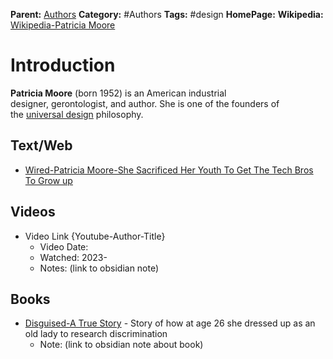 **Parent:** [Authors](./Authors.md)
**Category:** #Authors
**Tags:**  #design
**HomePage:**
**Wikipedia:** [Wikipedia-Patricia Moore](https://en.wikipedia.org/wiki/Patricia_Moore)
# Introduction 
**Patricia Moore** (born 1952) is an American industrial designer, gerontologist, and author. She is one of the founders of the [universal design](https://en.wikipedia.org/wiki/Universal_design "Universal design") philosophy.

## Text/Web
* [Wired-Patricia Moore-She Sacrificed Her Youth To Get The Tech Bros To Grow up](https://www.wired.com/story/patricia-moore-sacrificed-youth-to-get-tech-bros-to-grow-up/)

## Videos 
* Video Link  {Youtube-Author-Title}
	* Video Date: 
	* Watched: 2023-
	* Notes:  (link to obsidian note)

## Books
 * [Disguised-A True Story](https://www.abebooks.com/9780849905162/Disguised-True-Story-Moore-Pat-0849905168/plp) - Story of how at age 26 she dressed up as an old lady to research discrimination
	 * Note:  (link to obsidian note about book)
 